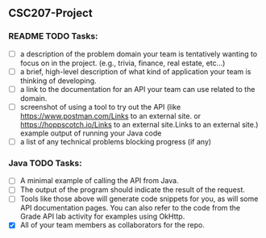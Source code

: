 ## CSC207-Project

### README TODO Tasks:
- [ ] a description of the problem domain your team is tentatively wanting to focus on in the project. (e.g., trivia, finance, real estate, etc…)
- [ ] a brief, high-level description of what kind of application your team is thinking of developing.
- [ ] a link to the documentation for an API your team can use related to the domain.
- [ ]  screenshot of using a tool to try out the API (like https://www.postman.com/Links to an external site. or https://hoppscotch.io/Links to an external site.Links to an external site.)
example output of running your Java code
- [ ] a list of any technical problems blocking progress (if any)

### Java TODO Tasks:
- [ ] A minimal example of calling the API from Java.
- [ ] The output of the program should indicate the result of the request.
- [ ] Tools like those above will generate code snippets for you, as will some API documentation pages. You can also refer to the code from the Grade API lab activity for examples using OkHttp.
- [x] All of your team members as collaborators for the repo.
